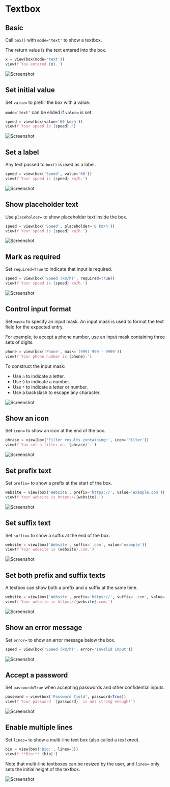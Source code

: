 # Textbox



## Basic

Call `box()` with `mode='text'` to show a textbox.

The return value is the text entered into the box.


```py
x = view(box(mode='text'))
view(f'You entered {x}.')
```


![Screenshot](assets/screenshots/textbox_basic.png)


## Set initial value

Set `value=` to prefill the box with a value.

`mode='text'` can be elided if `value=` is set.


```py
speed = view(box(value='60 km/h'))
view(f'Your speed is {speed}.')
```


![Screenshot](assets/screenshots/textbox_value.png)


## Set a label

Any text passed to `box()` is used as a label.


```py
speed = view(box('Speed', value='60'))
view(f'Your speed is {speed} km/h.')
```


![Screenshot](assets/screenshots/textbox_label.png)


## Show placeholder text

Use `placeholder=` to show placeholder text inside the box.


```py
speed = view(box('Speed', placeholder='0 km/h'))
view(f'Your speed is {speed} km/h.')
```


![Screenshot](assets/screenshots/textbox_placeholder.png)


## Mark as required

Set `required=True` to indicate that input is required.


```py
speed = view(box('Speed (km/h)', required=True))
view(f'Your speed is {speed} km/h.')
```


![Screenshot](assets/screenshots/textbox_required.png)


## Control input format

Set `mask=` to specify an input mask. An input mask is used to format the text field
for the expected entry.

For example, to accept a phone number, use an input mask containing three sets of digits.


```py
phone = view(box('Phone', mask='(999) 999 - 9999'))
view(f'Your phone number is {phone}.')
```


To construct the input mask:

- Use `a` to indicate a letter.
- Use `9` to indicate a number.
- Use `*` to indicate a letter or number.
- Use a backslash to escape any character.


![Screenshot](assets/screenshots/textbox_mask.png)


## Show an icon

Set `icon=` to show an icon at the end of the box.


```py
phrase = view(box('Filter results containing:', icon='Filter'))
view(f'You set a filter on `{phrase}`.')
```


![Screenshot](assets/screenshots/textbox_icon.png)


## Set prefix text

Set `prefix=` to show a prefix at the start of the box.


```py
website = view(box('Website', prefix='https://', value='example.com'))
view(f'Your website is https://{website}.')
```


![Screenshot](assets/screenshots/textbox_prefix.png)


## Set suffix text

Set `suffix=` to show a suffix at the end of the box.


```py
website = view(box('Website', suffix='.com', value='example'))
view(f'Your website is {website}.com.')
```


![Screenshot](assets/screenshots/textbox_suffix.png)


## Set both prefix and suffix texts

A textbox can show both a prefix and a suffix at the same time.


```py
website = view(box('Website', prefix='https://', suffix='.com', value='example'))
view(f'Your website is https://{website}.com.')
```


![Screenshot](assets/screenshots/textbox_prefix_suffix.png)


## Show an error message

Set `error=` to show an error message below the box.


```py
speed = view(box('Speed (km/h)', error='Invalid input'))
```


![Screenshot](assets/screenshots/textbox_error.png)


## Accept a password

Set `password=True` when accepting passwords and other confidential inputs.


```py
password = view(box('Password field', password=True))
view(f'Your password `{password}` is not strong enough!')
```


![Screenshot](assets/screenshots/textbox_password.png)


## Enable multiple lines

Set `lines=` to show a multi-line text box (also called a *text area*).


```py
bio = view(box('Bio:', lines=5))
view(f'**Bio:** {bio}')
```


Note that multi-line textboxes can be resized by the user,
and `lines=` only sets the initial height of the textbox.


![Screenshot](assets/screenshots/textarea.png)
